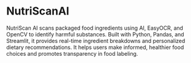 # NutriScanAI
NutriScan AI scans packaged food ingredients using AI, EasyOCR, and OpenCV to identify harmful substances. Built with Python, Pandas, and Streamlit, it provides real-time ingredient breakdowns and personalized dietary recommendations. It helps users make informed, healthier food choices and promotes transparency in food labeling.
